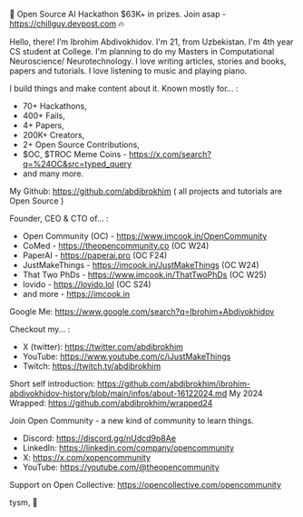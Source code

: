 📌 Open Source AI Hackathon $63K+ in prizes. Join asap - https://chillguy.devpost.com 🔥

Hello, there!
I’m Ibrohim Abdivokhidov. I'm 21, from Uzbekistan. 
I'm 4th year CS student at College. I'm planning to do my Masters in Computational Neuroscience/ Neurotechnology. 
I love writing articles, stories and books, papers and tutorials. I love listening to music and playing piano.

I build things and make content about it. Known mostly for... : 
- 70+ Hackathons, 
- 400+ Fails, 
- 4+ Papers, 
- 200K+ Creators, 
- 2+ Open Source Contributions, 
- $OC, $TROC Meme Coins - https://x.com/search?q=%24OC&src=typed_query
- and many more.

My Github: https://github.com/abdibrokhim ( all projects and tutorials are Open Source )

Founder, CEO & CTO of... :
- Open Community (OC) - https://www.imcook.in/OpenCommunity
- CoMed - https://theopencommunity.co (OC W24)
- PaperAI - https://paperai.pro (OC F24)
- JustMakeThings - https://imcook.in/JustMakeThings (OC W24)
- That Two PhDs - https://www.imcook.in/ThatTwoPhDs (OC W25)
- lovido - https://lovido.lol (OC S24)
- and more - https://imcook.in

Google Me: https://www.google.com/search?q=Ibrohim+Abdivokhidov

Checkout my... :
- X (twitter): https://twitter.com/abdibrokhim 
- YouTube: https://www.youtube.com/c/iJustMakeThings
- Twitch: https://twitch.tv/abdibrokhim

Short self introduction: https://github.com/abdibrokhim/ibrohim-abdivokhidov-history/blob/main/infos/about-16122024.md
My 2024 Wrapped: https://github.com/abdibrokhim/wrapped24 

Join Open Community - a new kind of community to learn things.
- Discord: https://discord.gg/nUdcd9p8Ae
- LinkedIn: https://linkedin.com/company/opencommunity
- X: https://x.com/xopencommunity
- YouTube: https://youtube.com/@theopencommunity 

Support on Open Collective: https://opencollective.com/opencommunity

tysm, 💙